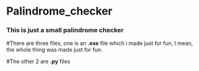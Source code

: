# Palindrome_checker

### This is just a small palindrome checker ###

#There are three files, one is an **.exe** file which i made just for fun, I mean, the whole thing was made just for fun.

#The other 2 are **.py** files
